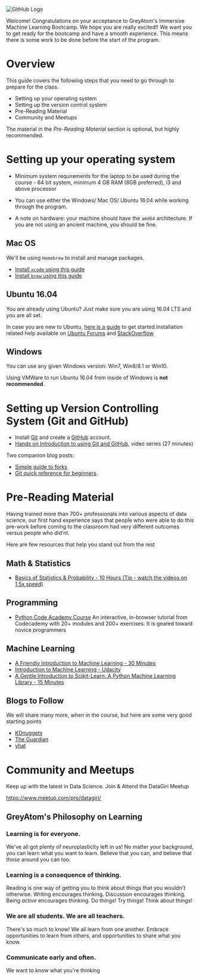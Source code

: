 ![GitHub Logo](https://s3.ap-south-1.amazonaws.com/commit.live.images/GreyAtom--Immersive-data-science-engineering.jpg)

Welcome! Congratulations on your acceptance to GreyAtom's Immersive Machine Learning Bootcamp. We hope you are really excited!! We want you to get ready for the bootcamp and have a smooth experience. This means there is some work to be done before the start of the program.

# Overview

This guide covers the following steps that you need to go through to prepare for the class.

* Setting up your operating system
* Setting up the version control system
* Pre-Reading Material
* Community and Meetups

The material in the *Pre-Reading Material* section is optional, but highly recommended.


# Setting up your operating system
* Minimum system requirements for the laptop to be used during the course - 64 bit system, minimum 4 GB RAM (8GB preferred), i3 and above processor

* You can use either the Windows/ Mac OS/ Ubuntu 16.04 while working through the program.
* A note on hardware: your machine should have the `amd64` architecture. If you are not using an ancient machine, you should be fine.

## Mac OS

We'll be using `Homebrew` to install and manage packages.

* [Install `xcode` using this guide](https://www.howtogeek.com/211541/homebrew-for-os-x-easily-installs-desktop-apps-and-terminal-utilities/)
* [Install `brew` using this guide](https://brew.sh/)

## Ubuntu 16.04

You are already using Ubuntu? Just make sure you are using 16.04 LTS and you are all set.

In case you are new to Ubuntu, [here is a guide](http://www.omgubuntu.co.uk/2016/04/10-things-to-do-after-installing-ubuntu-16-04-lts) to get started.Installation related help available on [Ubuntu Forums](https://ubuntuforums.org/) and [StackOverflow](https://stackoverflow.com/)

## Windows

You can use any given Windows version: Win7, Win8/8.1 or Win10.

Using VMWare to run Ubuntu 16.04 from inside of Windows is **not recommended**.

# Setting up Version Controlling System (Git and GitHub)

* Install [Git](http://git-scm.com/book/en/v2/Getting-Started-Installing-Git) and create a [GitHub](https://github.com/) account.
* [Hands on Introduction to using Git and GitHub](https://www.youtube.com/playlist?list=PL5-da3qGB5IBLMp7LtN8Nc3Efd4hJq0kD), video series (27 minutes)

Two companion blog posts:
* [Simple guide to forks](http://www.dataschool.io/simple-guide-to-forks-in-github-and-git/)
* [Git quick reference for beginners](http://www.dataschool.io/git-quick-reference-for-beginners/).

# Pre-Reading Material
Having trained more than 700+ professionals into various aspects
of data science, our first hand experience says that people 
 who were able to do this pre-work before coming to the 
 classroom had very different outcomes versus people who did’nt.

Here are few resources that help you stand out from the rest


## Math & Statistics
* [Basics of Statistics & Probability - 10 Hours (Tip - watch the videos on 1.5x speed)](https://www.khanacademy.org/math/statistics-probability)


## Programming
* [Python Code Academy Course](https://www.codecademy.com/learn/python) An interactive, in-browser tutorial from Codecademy with 20+ modules and 200+ exercises. It is geared toward novice programmers

## Machine Learning
* [A Friendly Introduction to Machine Learning  - 30 Minutes](https://www.youtube.com/watch?v=IpGxLWOIZy4&t=1232s)
* [Introduction to Machine Learning - Udacity](https://in.udacity.com/course/intro-to-machine-learning--ud120) 
* [A Gentle Introduction to Scikit-Learn: A Python Machine Learning Library - 15 Minutes](https://machinelearningmastery.com/a-gentle-introduction-to-scikit-learn-a-python-machine-learning-library/)


## Blogs to Follow

We will share many more, when in the course, but here are some very good starting points

* [KDnuggets](http://www.kdnuggets.com/)
* [The Guardian](https://www.theguardian.com/data)
* [yhat](http://blog.yhat.com/)


# Community and Meetups

Keep up with the latest in Data Science. Join & Attend the DataGiri Meetup

https://www.meetup.com/pro/datagiri/

## GreyAtom's Philosophy on Learning

### Learning is for everyone.
We've all got plenty of neuroplasticity left in us! No matter your background, you can learn what you want to learn. Believe that you can, and believe that those around you can too.
### Learning is a consequence of thinking.
Reading is one way of getting you to think about things that you wouldn't otherwise. Writing encourages thinking. Discussion encourages thinking. Being *active* encourages thinking. Do things! Try things! Think about things!
### We are all students. We are all teachers.
There's so much to know! We all learn from one another. Embrace opportunities to learn from others, and opportunities to share what you know.
### Communicate early and often.
We want to know what you're thinking

